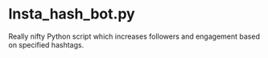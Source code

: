 # Insta_hash_bot.py
Really nifty Python script which increases followers and engagement based on specified hashtags. 
